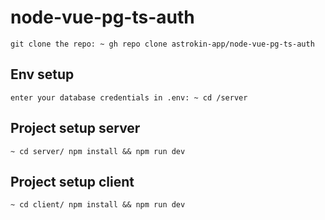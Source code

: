 # node-vue-pg-ts-auth
```
git clone the repo: ~ gh repo clone astrokin-app/node-vue-pg-ts-auth
```

## Env setup
```
enter your database credentials in .env: ~ cd /server
```

## Project setup server
```
~ cd server/ npm install && npm run dev
```

## Project setup client
```
~ cd client/ npm install && npm run dev
```

